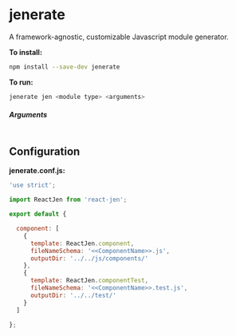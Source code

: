 # jenerate

A framework-agnostic, customizable Javascript module generator.


**To install:**
```bash
npm install --save-dev jenerate
```

**To run:**
```bash
jenerate jen <module type> <arguments>
```

##### Arguments

```bash

```

## Configuration

**jenerate.conf.js:**
```js
'use strict';

import ReactJen from 'react-jen';

export default {

  component: [
    {
      template: ReactJen.component,
      fileNameSchema: '<<ComponentName>>.js',
      outputDir: '../../js/components/'
    },
    {
      template: ReactJen.componentTest,
      fileNameSchema: '<<ComponentName>>.test.js',
      outputDir: '../../test/'
    }
  ]

};
```